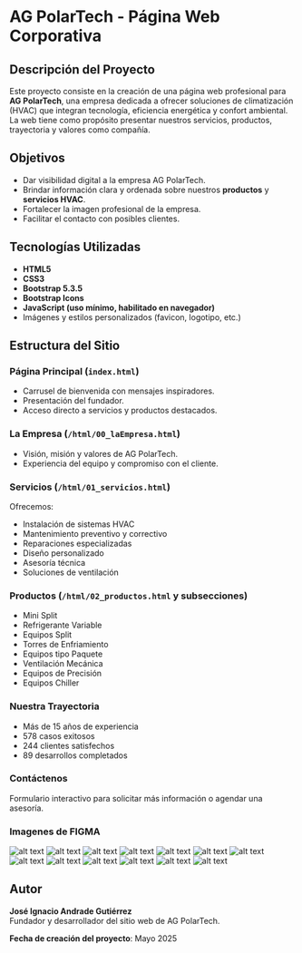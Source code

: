# AG PolarTech - Página Web Corporativa

## Descripción del Proyecto

Este proyecto consiste en la creación de una página web profesional para **AG PolarTech**, una empresa dedicada a ofrecer soluciones de climatización (HVAC) que integran tecnología, eficiencia energética y confort ambiental.  
La web tiene como propósito presentar nuestros servicios, productos, trayectoria y valores como compañía.

## Objetivos

- Dar visibilidad digital a la empresa AG PolarTech.
- Brindar información clara y ordenada sobre nuestros **productos** y **servicios HVAC**.
- Fortalecer la imagen profesional de la empresa.
- Facilitar el contacto con posibles clientes.


## Tecnologías Utilizadas

- **HTML5**
- **CSS3**
- **Bootstrap 5.3.5**
- **Bootstrap Icons**
- **JavaScript (uso mínimo, habilitado en navegador)**
- Imágenes y estilos personalizados (favicon, logotipo, etc.)

## Estructura del Sitio

### Página Principal (`index.html`)

- Carrusel de bienvenida con mensajes inspiradores.
- Presentación del fundador.
- Acceso directo a servicios y productos destacados.

### La Empresa (`/html/00_laEmpresa.html`)

- Visión, misión y valores de AG PolarTech.
- Experiencia del equipo y compromiso con el cliente.

### Servicios (`/html/01_servicios.html`)

Ofrecemos:

- Instalación de sistemas HVAC
- Mantenimiento preventivo y correctivo
- Reparaciones especializadas
- Diseño personalizado
- Asesoría técnica
- Soluciones de ventilación

### Productos (`/html/02_productos.html` y subsecciones)

- Mini Split
- Refrigerante Variable
- Equipos Split
- Torres de Enfriamiento
- Equipos tipo Paquete
- Ventilación Mecánica
- Equipos de Precisión
- Equipos Chiller

### Nuestra Trayectoria

- Más de 15 años de experiencia
- 578 casos exitosos
- 244 clientes satisfechos
- 89 desarrollos completados

### Contáctenos

Formulario interactivo para solicitar más información o agendar una asesoría.

### Imagenes de FIGMA

![alt text](./assets/imgReadme/image.png)
![alt text](./assets/imgReadme/image-1.png)
![alt text](./assets/imgReadme/image-2.png)
![alt text](./assets/imgReadme/image-3.png)
![alt text](./assets/imgReadme/image-4.png)
![alt text](./assets/imgReadme/image-5.png)
![alt text](./assets/imgReadme/image-6.png)
![alt text](./assets/imgReadme/image-7.png)
![alt text](./assets/imgReadme/image-8.png)
![alt text](./assets/imgReadme/image-9.png)
![alt text](./assets/imgReadme/image-10.png)
![alt text](./assets/imgReadme/image-11.png)
![alt text](./assets/imgReadme/image-12.png)

## Autor

**José Ignacio Andrade Gutiérrez**  
Fundador y desarrollador del sitio web de AG PolarTech.

**Fecha de creación del proyecto**: Mayo 2025
